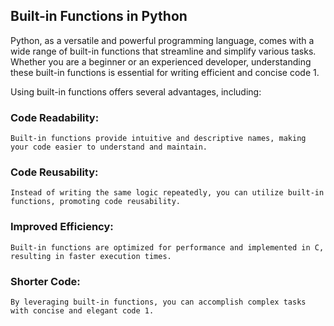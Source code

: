 ## Built-in Functions in Python

Python, as a versatile and powerful programming language, comes with a wide range of built-in functions that streamline and simplify various tasks. Whether you are a beginner or an experienced developer, understanding these built-in functions is essential for writing efficient and concise code 1.

Using built-in functions offers several advantages, including:

### Code Readability: 
    Built-in functions provide intuitive and descriptive names, making your code easier to understand and maintain.
### Code Reusability: 
    Instead of writing the same logic repeatedly, you can utilize built-in functions, promoting code reusability.
### Improved Efficiency: 
    Built-in functions are optimized for performance and implemented in C, resulting in faster execution times.
### Shorter Code: 
    By leveraging built-in functions, you can accomplish complex tasks with concise and elegant code 1.